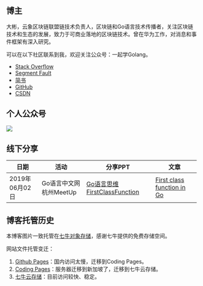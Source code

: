 
## 博主

大彬，云象区块链联盟链技术负责人，区块链和Go语言技术传播者，关注区块链技术和生态的发展，致力于可商业落地的区块链技术。曾在华为工作，对消息和事件框架有深入研究。

可以在以下社区联系到我，欢迎关注公众号：一起学Golang。

- [Stack Overflow](https://stackoverflow.com/users/4296218/james-shi)
- [Segment Fault](https://segmentfault.com/u/lessisbetter)
- [简书](https://www.jianshu.com/u/947f3ccdd481)
- [GitHub](https://github.com/shitaibin)
- [CSDN](https://me.csdn.net/m0_43499523)

## 个人公众号


<img src="http://img.lessisbetter.site/gzh-tail-big.png" align=center />


## 线下分享

| 日期    | 活动       | 分享PPT                                                     | 文章 |
| ------ | ---------- | ---------------------------------------------------------- | --- |
| 2019年06月02日 | Go语言中文网杭州MeetUp | [Go语言思维FirstClassFunction](http://img.lessisbetter.site/Go语言思维First-class-function.pdf) | [First class function in Go](http://lessisbetter.site/2019/06/09/golang-first-class-function/) |

## 博客托管历史

本博客图片一致托管在[七牛对象存储](https://www.qiniu.com/products/kodo)，感谢七牛提供的免费存储空间。

网站文件托管变迁：
1. [Github Pages](https://pages.github.com/)：国内访问太慢，迁移到Coding Pages。
1. [Coding Pages](https://coding.net/)：服务器迁移到新加坡了，迁移到七牛云存储。
1. [七牛云存储](qiniu.com)：目前访问较快、稳定。